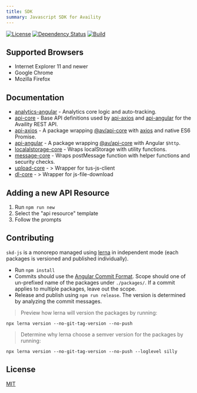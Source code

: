 ```yaml
---
title: SDK
summary: Javascript SDK for Availity
---
```


[![License](https://img.shields.io/badge/license-MIT-blue.svg?style=for-the-badge&logo=MIT)](http://opensource.org/licenses/MIT)
[![Dependency Status](https://img.shields.io/david/dev/Availity/sdk-js.svg?style=for-the-badge)](https://david-dm.org/Availity/sdk-js)
[![Build](https://img.shields.io/travis/Availity/sdk-js.svg?style=for-the-badge&label=build)](https://travis-ci.org/Availity/sdk-js)

## Supported Browsers

-   Internet Explorer 11 and newer
-   Google Chrome
-   Mozilla Firefox

## Documentation

-   [analytics-angular](packages/analytics-core/README.md) - Analytics core logic and auto-tracking.
-   [api-core](packages/api-core/README.md) - Base API definitions used by [api-axios](packages/api-axios/README.md) and [api-angular](api-angular/README.md) for the Availity REST API.
-   [api-axios](packages/api-axios/README.md) - A package wrapping [@av/api-core](../api-core/README.md) with [axios](https://github.com/axios/axios) and native ES6 Promise.
-   [api-angular](packages/api-angular/README.md) - A package wrapping [@av/api-core](../api-core/README.md) with Angular `$http`.
-   [localalstorage-core](packages/localstorage-core/README.md) - Wraps localStorage with utility functions.
-   [message-core](packages/message-core/README.md) - Wraps postMessage function with helper functions and security checks.
-   [upload-core](packages/upload-core/README.md) - > Wrapper for tus-js-client
-   [dl-core](packages/dl-core/README.md) - > Wrapper for js-file-download

## Adding a new API Resource

1. Run `npm run new`
2. Select the "api resource" template
3. Follow the prompts

## Contributing

`skd-js` is a monorepo managed using [lerna](https://github.com/lerna/lerna) in independent mode (each packages is versioned and published individually).

-   Run `npm install`
-   Commits should use the [Angular Commit Format](https://github.com/angular/angular.js/blob/master/DEVELOPERS.md#type). Scope should one of un-prefixed name of the packages under `./packages/`. If a commit applies to multiple packages, leave out the scope.
-   Release and publish using  `npm run release`. The version is determined by analyzing the commit messages.

> Preview how lerna will version the packages by running:

```shell
npx lerna version --no-git-tag-version --no-push
```

> Determine why lerna choose a semver version for the packages by running:

```shell
npx lerna version --no-git-tag-version --no-push --loglevel silly
```

## License

[MIT](./LICENSE)
